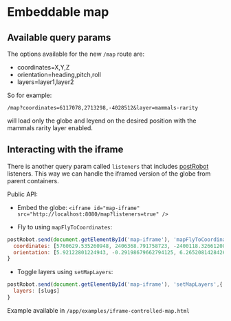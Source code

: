# Embeddable map

## Available query params

The options available for the new `/map` route are:
- coordinates=X,Y,Z
- orientation=heading,pitch,roll
- layers=layer1,layer2

So for example:
```
/map?coordinates=6117078,2713298,-4028512&layer=mammals-rarity
```
will load only the globe and leyend on the desired position with the mammals rarity layer enabled.

## Interacting with the iframe

There is another query param called `listeners` that includes [postRobot](https://github.com/krakenjs/post-robot#parent-to-popup-messaging) listeners. This way we can handle the iframed version of the globe from parent containers.

Public API:
- Embed the globe:
`<iframe id="map-iframe" src="http://localhost:8080/map?listeners=true" />`

- Fly to using `mapFlyToCoordinates`:
```js
postRobot.send(document.getElementById('map-iframe'), 'mapFlyToCoordinates', {
  coordinates: [5760629.535260948, 2406368.791758723, -2400118.3266120856],
  orientation: [5.92122801224943, -0.29198679662794125, 6.26520814284261]
}
```
- Toggle layers using `setMapLayers`:
```js
postRobot.send(document.getElementById('map-iframe'), 'setMapLayers',{
  layers: [slugs]
}
```

Example available in `/app/examples/iframe-controlled-map.html`
